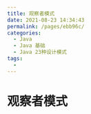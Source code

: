 ```yaml
---
title: 观察者模式
date: 2021-08-23 14:34:43
permalink: /pages/ebb96c/
categories:
  - Java
  - Java 基础
  - Java 23种设计模式
tags:
  - 
---
```


# 观察者模式